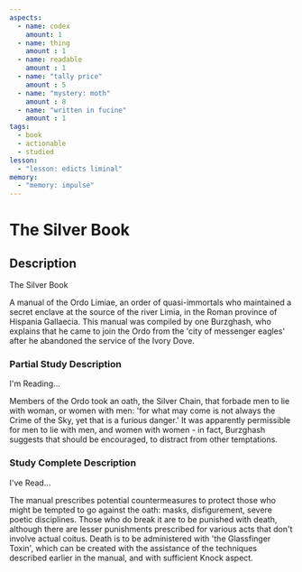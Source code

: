 ```yaml
---
aspects: 
  - name: codex
    amount: 1
  - name: thing
    amount : 1
  - name: readable
    amount : 1
  - name: "tally price"
    amount : 5
  - name: "mystery: moth"
    amount : 8
  - name: "written in fucine"
    amount : 1
tags:
  - book
  - actionable
  - studied
lesson:
  - "lesson: edicts liminal"
memory:
  - "memory: impulse"
---
```


# The Silver Book

## Description
The Silver Book

A manual of the Ordo Limiae, an order of quasi-immortals who maintained a secret enclave at the source of the river Limia, in the Roman province of Hispania Gallaecia. This manual was compiled by one Burzghash, who explains that he came to join the Ordo from the 'city of messenger eagles' after he abandoned the service of the Ivory Dove.
### Partial Study Description
I'm Reading...

Members of the Ordo took an oath, the Silver Chain, that forbade men to lie with woman, or women with men: 'for what may come is not always the Crime of the Sky, yet that is a furious danger.' It was apparently permissible for men to lie with men, and women with women - in fact, Burzghash suggests that should be encouraged, to distract from other temptations.
### Study Complete Description
I've Read...

The manual prescribes potential countermeasures to protect those who might be tempted to go against the oath: masks, disfigurement, severe poetic disciplines. Those who do break it are to be punished with death, although there are lesser punishments prescribed for various acts that don't involve actual coitus. Death is to be administered with 'the Glassfinger Toxin', which can be created with the assistance of the techniques described earlier in the manual, and with sufficient Knock aspect.